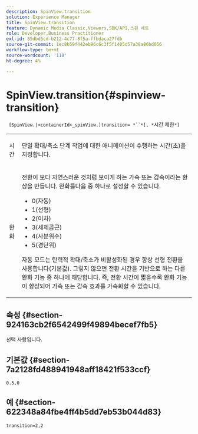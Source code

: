 ```yaml
---
description: SpinView.transition
solution: Experience Manager
title: SpinView.transition
feature: Dynamic Media Classic,Viewers,SDK/API,스핀 세트
role: Developer,Business Practitioner
exl-id: 85dbd5cd-b212-4c77-8f5a-ffbdaca27fdb
source-git-commit: 1ec8b59f442eb96c6c3f5f1405d57a38a86bd056
workflow-type: tm+mt
source-wordcount: '110'
ht-degree: 4%

---
```


# SpinView.transition{#spinview-transition}

` [SpinView.|<containerId>_spinView.]transition= *``*[, *`시간 제한`*]`

<table id="table_9E7BB12BF371419F88DD4D24EF04632C"> 
 <tbody> 
  <tr> 
   <td colname="col1"> <p> <span class="codeph"><span class="varname"> 시간</span></span> </p> </td> 
   <td colname="col2"> <p> 단일 확대/축소 단계 작업에 대한 애니메이션이 수행하는 시간(초)을 지정합니다. </p> </td> 
  </tr> 
  <tr> 
   <td colname="col1"> <p> <span class="codeph"><span class="varname"> 완화</span></span> </p> </td> 
   <td colname="col2"> <p> 전환이 보다 자연스러운 것처럼 보이게 하는 가속 또는 감속이라는 환상을 만듭니다. 완화를다음 중 하나로 설정할 수 있습니다. </p> <p> 
     <ul id="ul_DA0D1CF2F2484410BFCCACA86661702E"> 
      <li id="li_93A2D53A53314D9594CEDC9EB20381D4">0(자동) </li> 
      <li id="li_AD6A1F03DE544959BC4AA0DD97494F8C"> 1(선형) </li> 
      <li id="li_816A3CE796E3415B9650DDA204412A6A"> 2(이차) </li> 
      <li id="li_EF00BF6CA2AA48FEB54015FFBA9F8DD4"> 3(세제곱근) </li> 
      <li id="li_F3CB7F0821AF489C84A0CA155F5031A2"> 4(사분위수) </li> 
      <li id="li_F5B844DAF4CC453CA58BF09A660D139F"> 5(경단위) </li> 
     </ul> </p> <p>자동 모드는 탄력적 확대/축소가 비활성화된 경우 항상 선형 전환을 사용합니다(기본값). 그렇지 않으면 전환 시간을 기반으로 하는 다른 완화 기능 중 하나에 해당합니다. 즉, 전환 시간이 짧을수록 완화 기능이 향상되어 가속 또는 감속 효과를 가속화할 수 있습니다. </p> </td> 
  </tr> 
 </tbody> 
</table>

## 속성 {#section-924163cb2f6542499f49894becef7fb5}

선택 사항입니다.

## 기본값 {#section-7a2128fd488941948aff18421f533ccf}

`0.5,0`

## 예 {#section-622348a84fbe4ff4b5dd7eb53b044d83}

`transition=2,2`
